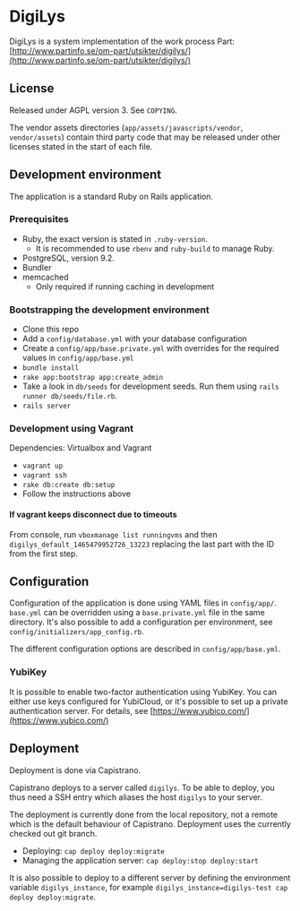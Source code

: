 # DigiLys

DigiLys is a system implementation of the work process Part:
[http://www.partinfo.se/om-part/utsikter/digilys/](http://www.partinfo.se/om-part/utsikter/digilys/)

## License

Released under AGPL version 3. See `COPYING`.

The vendor assets directories (`app/assets/javascripts/vendor`, `vendor/assets`)
contain third party code that may be released under other licenses stated in the
start of each file.

## Development environment

The application is a standard Ruby on Rails application.

### Prerequisites

 * Ruby, the exact version is stated in `.ruby-version`.
    * It is recommended to use `rbenv` and `ruby-build` to manage Ruby.
 * PostgreSQL, version 9.2.
 * Bundler
 * memcached
    * Only required if running caching in development

### Bootstrapping the development environment

 * Clone this repo
 * Add a `config/database.yml` with your database configuration
 * Create a `config/app/base.private.yml` with overrides for the required values
   in `config/app/base.yml`
 * `bundle install`
 * `rake app:bootstrap app:create_admin`
 * Take a look in `db/seeds` for development seeds. Run them using
    `rails runner db/seeds/file.rb`.
 * `rails server`

### Development using Vagrant

Dependencies: Virtualbox and Vagrant

* `vagrant up`
* `vagrant ssh`
* `rake db:create db:setup`
* Follow the instructions above

#### If vagrant keeps disconnect due to timeouts
From console, run `vboxmanage list runningvms` and then `digilys_default_1465479952726_13223` replacing the last part with the ID from the first step.

## Configuration

Configuration of the application is done using YAML files in `config/app/`.
`base.yml` can be overridden using a `base.private.yml` file in the same
directory. It's also possible to add a configuration per environment, see
`config/initializers/app_config.rb`.

The different configuration options are described in `config/app/base.yml`.

### YubiKey

It is possible to enable two-factor authentication using YubiKey. You can either
use keys configured for YubiCloud, or it's possible to set up a private
authentication server. For details, see
[https://www.yubico.com/](https://www.yubico.com/)

## Deployment

Deployment is done via Capistrano.

Capistrano deploys to a server called `digilys`. To be able to deploy, you thus
need a SSH entry which aliases the host `digilys` to your server.

The deployment is currently done from the local repository, not a remote which
is the default behaviour of Capistrano. Deployment uses the currently checked
out git branch.

 * Deploying: `cap deploy deploy:migrate`
 * Managing the application server: `cap deploy:stop deploy:start`

It is also possible to deploy to a different server by defining the environment
variable `digilys_instance`, for example
`digilys_instance=digilys-test cap deploy deploy:migrate`.
